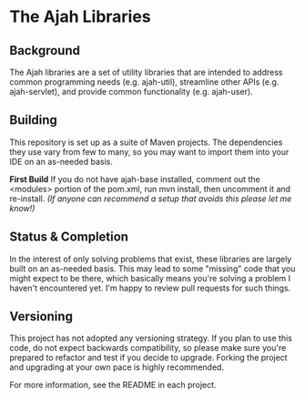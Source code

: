 # The Ajah Libraries #

##  Background ##

The Ajah libraries are a set of utility libraries that are intended to address common programming needs (e.g. ajah-util), streamline other APIs (e.g. ajah-servlet), and provide common functionality (e.g. ajah-user).

##  Building ##
This repository is set up as a suite of Maven projects.  The dependencies they use vary from few to many, so you may want to import them into your IDE on an as-needed basis.

**First Build**
If you do not have ajah-base installed, comment out the &lt;modules> portion of the pom.xml, run mvn install, then uncomment it and re-install. *(If anyone can recommend a setup that avoids this please let me know!)*

##  Status & Completion ##
In the interest of only solving problems that exist, these libraries are largely built on an as-needed basis.  This may lead to some "missing" code that you might expect to be there, which basically means you're solving a problem I haven't encountered yet.  I'm happy to review pull requests for such things.

## Versioning ##
This project has not adopted any versioning strategy.  If you plan to use this code, do not expect backwards compatibility, so please make sure you're prepared to refactor and test if you decide to upgrade.  Forking the project and upgrading at your own pace is highly recommended.

For more information, see the README in each project.
